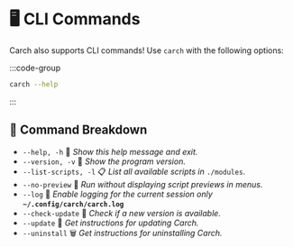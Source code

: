 # 🖥️ CLI Commands  

Carch also supports CLI commands! Use `carch` with the following options:  

:::code-group

```sh [⚙️ CLI]
carch --help
```

:::

## 🔧 Command Breakdown

- `--help, -h` 📖 *Show this help message and exit.*
- `--version, -v` 🔢 *Show the program version.*
- `--list-scripts, -l` 📋 *List all available scripts in* `./modules`.
- `--no-preview` 🚫 *Run without displaying script previews in menus.*
- `--log` 📝 *Enable logging for the current session only* **`~/.config/carch/carch.log`**
- `--check-update` 📡 *Check if a new version is available.*
- `--update` 🔄 *Get instructions for updating Carch.*
- `--uninstall` 🗑️ *Get instructions for uninstalling Carch.*
